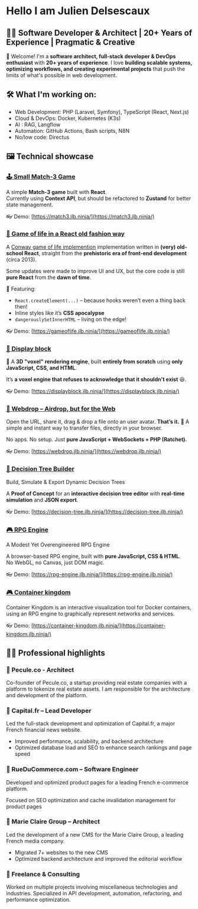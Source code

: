 # Hello I am Julien Delsescaux

<!--<PRESENTATION>-->

## 🧑‍💻 Software Developer & Architect | 20+ Years of Experience | Pragmatic & Creative

👋 Welcome! I'm a **software architect, full-stack developer & DevOps enthusiast** with **20+ years of experience**.
I love **building scalable systems, optimizing workflows, and creating experimental projects** that push the limits of what's possible in web development.

<!--</PRESENTATION>-->

<!--<WORKING-ON> -->
## 🛠️ What I'm working on:

- Web Development: PHP (Laravel, Symfony), TypeScript (React, Next.js)
- Cloud & DevOps: Docker, Kubernetes (K3s)
- AI : RAG, Langflow
- Automation: GitHub Actions,  Bash scripts, N8N
- No/low code: Directus

<!--</WORKING-ON> -->

<!--<DEMOS>-->

## 🖼️ Technical showcase
<!--<DEMO-deljdlx/dc-match3>-->

### [🕹️ Small Match-3 Game  ](https://github.com/deljdlx/dc-match3)

A simple **Match-3 game** built with **React**.  
Currently using **Context API**, but should be refactored to **Zustand** for better state management.

👓 Demo: [https://match3.jlb.ninja/](https://match3.jlb.ninja/)

<!--</DEMO-deljdlx/dc-match3>-->

<!--<DEMO-deljdlx/dc-gameoflife>-->

### [🍄 Game of life in a React old fashion way](https://github.com/deljdlx/dc-gameoflife)

A [Conway game of life implemention](https://en.wikipedia.org/wiki/Conway%27s_Game_of_Life) implementation written in **(very) old-school React**, straight from the **prehistoric era of front-end development** (circa 2013).

Some updates were made to improve UI and UX, but the core code is still **pure React** from the **dawn of time**.

🦖 Featuring:
- `React.createElement(...)` – because hooks weren’t even a thing back then!  
- Inline styles like it’s **CSS apocalypse**  
- `dangerouslySetInnerHTML` – living on the edge!

👓 Demo: [https://gameoflife.jlb.ninja/](https://gameoflife.jlb.ninja/)

<!--</DEMO-deljdlx/dc-gameoflife>-->

<!--<DEMO-deljdlx/dc-displayblock>-->

### [🧊 Display block](https://github.com/deljdlx/dc-displayblock)

🚀 A **3D "voxel" rendering engine**, built **entirely from scratch** using **only JavaScript, CSS, and HTML**.  

It’s **a voxel engine that refuses to acknowledge that it shouldn't exist** 😆.

👓 Demo: [https://displayblock.jlb.ninja/](https://displayblock.jlb.ninja/)

<!--</DEMO-deljdlx/dc-displayblock>-->

<!--<DEMO-deljdlx/dc-webdrop>-->

### [🛜 Webdrop – Airdrop, but for the Web](https://github.com/deljdlx/dc-webdrop)

Open the URL, share it, drag & drop a file onto an user avatar. **That’s it.** 🚀
A simple and instant way to transfer files, directly in your browser.

No apps. No setup. Just **pure JavaScript + WebSockets + PHP (Ratchet).**

👓 Demo: [https://webdrop.jlb.ninja/](https://webdrop.jlb.ninja/)

<!--</DEMO-deljdlx/dc-webdrop>-->

<!--<DEMO-deljdlx/dc-decision-tree>-->

### [🌳 Decision Tree Builder](https://github.com/deljdlx/dc-decision-tree)

Build, Simulate & Export Dynamic Decision Trees

A **Proof of Concept** for an **interactive decision tree editor** with **real-time simulation** and **JSON export**.

👓 Demo: [https://decision-tree.jlb.ninja/](https://decision-tree.jlb.ninja/)

<!--</DEMO-deljdlx/dc-decision-tree>-->

<!--<DEMO-deljdlx/dc-rpg-engine>-->

### [🎮 RPG Engine](https://github.com/deljdlx/dc-rpg-engine)

A Modest Yet Overengineered RPG Engine

A browser-based RPG engine, built with **pure JavaScript, CSS & HTML**.  
No WebGL, no Canvas, just DOM magic.

👓 Demo: [https://rpg-engine.jlb.ninja/](https://rpg-engine.jlb.ninja/)

<!--</DEMO-deljdlx/dc-rpg-engine>-->

<!--<DEMO-deljdlx/dc-container-kingdom>-->

### [🎮 Container kingdom](https://github.com/deljdlx/dc-container-kingdom)

Container Kingdom is an interactive visualization tool for Docker containers, using an RPG engine to graphically represent networks and services.

👓 Demo: [https://container-kingdom.jlb.ninja/](https://container-kingdom.jlb.ninja/)

<!--</DEMO-deljdlx/dc-container-kingdom>-->

<!--</DEMOS>-->

<!--<RESUME> -->
## 👨‍💻 Professional highlights

### 🚀 Pecule.co - Architect
Co-founder of Pecule.co, a startup providing real estate companies with a platform to tokenize real estate assets. I am responsible for the architecture and development of the platform.

### 🚀 Capital.fr – Lead Developer
Led the full-stack development and optimization of Capital.fr, a major French financial news website.

- Improved performance, scalability, and backend architecture
- Optimized database load and SEO to enhance search rankings and page speed

### 🚀 RueDuCommerce.com – Software Engineer

Developed and optimized product pages for a leading French e-commerce platform.

Focused on SEO optimization and cache invalidation management for product pages

### 🚀 Marie Claire Group – Architect

Led the development of a new CMS for the Marie Claire Group, a leading French media company.

- Migrated 7+ websites to the new CMS
- Optimized backend architecture and improved the editorial workflow

### 🚀 Freelance & Consulting

Worked on multiple projects involving miscellaneous technologies and industries.
Specialized in API development, automation, refactoring, and performance optimization.

<!--</RESUME> -->

<!--<MISC>-->

<!--</MISC>-->

<!--
```mermaid
mindmap
  root((mindmap))
    Origins
      Long history
      ::icon(fa fa-book)
      Popularisation
        British popular psychology author Tony Buzan
    Research
      On effectiveness<br/>and features
      On Automatic creation
        Uses
            Creative techniques
            Strategic planning
            Argument mapping
    Tools
      Pen and paper
      Mermaid
```
//-->

<!--
Here are some ideas to get you started:

- 🔭 I’m currently working on ...
- 🌱 I’m currently learning ...
- 👯 I’m looking to collaborate on ...
- 🤔 I’m looking for help with ...
- 💬 Ask me about ...
- 📫 How to reach me: ...
- 😄 Pronouns: ...
- ⚡ Fun fact: ...
-->
